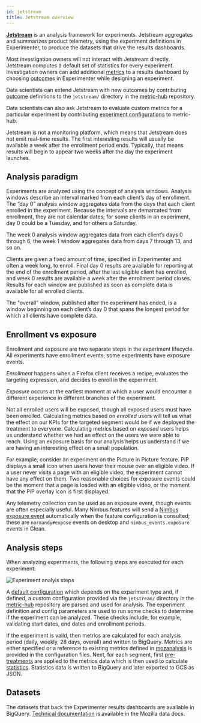 ```yaml
---
id: jetstream
title: Jetstream overview
---
```


**[Jetstream]** is an analysis framework for experiments.
Jetstream aggregates and summarizes product telemetry,
using the experiment definitions in Experimenter,
to produce the datasets that drive the results dashboards.

Most investigation owners will not interact with Jetstream directly.
Jetstream computes a default set of statistics for every experiment.
Investigation owners can add additional [metrics] to a results dashboard by choosing
[outcome]s in Experimenter while designing an experiment.

Data scientists can extend Jetstream with new outcomes by contributing
[outcome] definitions
to the `jetstream/` directory in the [metric-hub] repository.

Data scientists can also ask Jetstream to evaluate custom metrics for a particular experiment
by contributing [experiment configurations]
to metric-hub.

Jetstream is not a monitoring platform,
which means that Jetstream does not emit real-time results.
The first interesting results will usually be available
a week after the enrollment period ends.
Typically, that means results will begin to appear 
two weeks after the day the experiment launches.

## Analysis paradigm

Experiments are analyzed using the concept of analysis windows. Analysis
windows describe an interval marked from each client’s day of
enrollment. The “day 0” analysis window aggregates data from the days
that each client enrolled in the experiment. Because the intervals are
demarcated from enrollment, they are not calendar dates; for some
clients in an experiment, day 0 could be a Tuesday, and for others a
Saturday.

The week 0 analysis window aggregates data from each client’s days 0
through 6, the week 1 window aggregates data from days 7 through 13, and
so on.

Clients are given a fixed amount of time, specified in Experimenter and
often a week long, to enroll. Final day 0 results are available for
reporting at the end of the enrollment period, after the last eligible
client has enrolled, and week 0 results are available a week after the
enrollment period closes. Results for each window are published as soon
as complete data is available for all enrolled clients.

The "overall" window, published after the experiment has ended, is a
window beginning on each client’s day 0 that spans the longest period
for which all clients have complete data.

## Enrollment vs exposure

Enrollment and exposure are two separate steps in the experiment lifecycle.
All experiments have enrollment events; some experiments have exposure events.

*Enrollment* happens when a Firefox client receives a recipe,
evaluates the targeting expression,
and decides to enroll in the experiment.

*Exposure* occurs at the earliest moment at which a user would encounter a different experience
in different branches of the experiment.

Not all enrolled users will be exposed, though all exposed users must have been enrolled.
Calculating metrics based on _enrolled_ users will tell us what the effect on our KPIs for the targeted segment would be if we deployed the treatment to everyone.
Calculating metrics based on _exposed_ users helps us understand whether we had an effect on the users we were able to reach.
Using an exposure basis for our analysis helps us understand if we are having an interesting effect on a small population.

For example, consider an experiment on the Picture in Picture feature.
PiP displays a small icon when users hover their mouse over an eligible video.
If a user never visits a page with an eligible video, the experiment cannot have any effect on them.
Two reasonable choices for exposure events could be the moment that a page is loaded with an eligible video,
or the moment that the PiP overlay icon is first displayed.

Any telemetry collection can be used as an exposure event, though events are often especially useful.
Many Nimbus features will send a [Nimbus exposure event] automatically when the feature configuration is consulted;
these are `normandy#expose` events on desktop and `nimbus_events.exposure` events in Glean.

[Nimbus exposure event]: ../mobile-feature-api#recording-exposure-events

## Analysis steps

When analyzing experiments, the following steps are executed for each experiment:

<img src="/img/jetstream/analysis-steps.png" alt="Experiment analyis steps" className="img-sm"/>

A [default configuration](https://mozilla.github.io/metric-hub/default_configs/firefox_desktop/)
which depends on the experiment type and, if defined, a custom configuration
provided via the `jetstream/` directory in the [metric-hub] repository are parsed and used for analysis.
The experiment definition and config parameters are used to run some checks
to determine if the experiment can be analyzed. These checks include, for example,
validating start dates, end dates and enrollment periods.

If the experiment is valid, then metrics are calculated for each analysis period
(daily, weekly, 28 days, overall) and written to BigQuery. Metrics are either
specified or a reference to existing metrics defined in [mozanalysis](https://github.com/mozilla/mozanalysis)
is provided in the configuration files. Next, for each segment, first
[pre-treatments](https://github.com/mozilla/jetstream/blob/main/jetstream/pre_treatment.py)
are applied to the metrics data which is then used to calculate
[statistics](https://github.com/mozilla/jetstream/blob/main/jetstream/statistics.py).
Statistics data is written to BigQuery and later exported to GCS as JSON. 

## Datasets

The datasets that back the Experimenter results dashboards
are available in BigQuery.
[Technical documentation][jetstream-dtmo]
is available in the Mozilla data docs.

[experiment configurations]: configuration.md
[jetstream]: https://github.com/mozilla/jetstream
[metric-hub]: https://github.com/mozilla/metric-hub/tree/main/jetstream
[jetstream-dtmo]: https://docs.telemetry.mozilla.org/datasets/jetstream.html
[metrics]: metrics.md
[outcome]: outcomes.md
